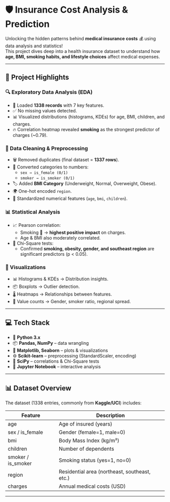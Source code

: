 # 🛡️ Insurance Cost Analysis & Prediction  

Unlocking the hidden patterns behind **medical insurance costs** 💰 using data analysis and statistics!  
This project dives deep into a health insurance dataset to understand how **age, BMI, smoking habits, and lifestyle choices** affect medical expenses.  

---

## 🚀 Project Highlights  

### 🔍 Exploratory Data Analysis (EDA)  
- 📂 Loaded **1338 records** with 7 key features.  
- ✅ No missing values detected.  
- 📊 Visualized distributions (histograms, KDEs) for age, BMI, children, and charges.  
- 🔥 Correlation heatmap revealed **smoking** as the strongest predictor of charges (~0.79).  

### 🧹 Data Cleaning & Preprocessing  
- 🗑️ Removed duplicates (final dataset = **1337 rows**).  
- 🔄 Converted categories to numbers:  
  - `sex → is_female (0/1)`  
  - `smoker → is_smoker (0/1)`  
- 🏷️ Added **BMI Category** (Underweight, Normal, Overweight, Obese).  
- 🌍 One-hot encoded `region`.  
- 📏 Standardized numerical features (`age`, `bmi`, `children`).  

### 📊 Statistical Analysis  
- 📈 Pearson correlation:  
  - Smoking 🚬 → **highest positive impact** on charges.  
  - Age & BMI also moderately correlated.  
- 🧮 Chi-Square tests:  
  - Confirmed **smoking, obesity, gender, and southeast region** are significant predictors (p < 0.05).  

### 🎨 Visualizations  
- 📊 Histograms & KDEs → Distribution insights.  
- 📦 Boxplots → Outlier detection.  
- 🌡️ Heatmaps → Relationships between features.  
- 🧾 Value counts → Gender, smoker ratio, regional spread.  

---

## 💻 Tech Stack  

- 🐍 **Python 3.x**  
- 📦 **Pandas, NumPy** – data wrangling  
- 🎨 **Matplotlib, Seaborn** – plots & visualizations  
- ⚙️ **Scikit-learn** – preprocessing (StandardScaler, encoding)  
- 🔬 **SciPy** – correlations & Chi-Square tests  
- 📓 **Jupyter Notebook** – interactive analysis  

---

## 📊 Dataset Overview  

The dataset (1338 entries, commonly from **Kaggle/UCI**) includes:  

| Feature     | Description |
|-------------|-------------|
| age         | Age of insured (years) |
| sex / is_female | Gender (female=1, male=0) |
| bmi         | Body Mass Index (kg/m²) |
| children    | Number of dependents |
| smoker / is_smoker | Smoking status (yes=1, no=0) |
| region      | Residential area (northeast, southeast, etc.) |
| charges     | Annual medical costs (USD) |

---
 

